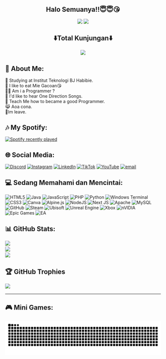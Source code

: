 <div align="center">
<h2> Halo Semuanya!!😇😇😘
</div>

<div align="center">
<img src="https://i.pinimg.com/originals/6a/23/30/6a2330e2ed77ec9df2075b222e5aa87f.gif" width="700" />
<img src="https://media.giphy.com/media/Ju7l5y9osyymQ/giphy.gif" width="700" />
</div>

<div align="center">
  <h2>⬇️Total Kunjungan⬇️</h2>
  <img src="https://profile-counter.glitch.me/rthoriq/count.svg?"  />
</div>

###

## 💫 About Me:

🏢 Studying at Institut Teknologi BJ Habibie.<br>🍜 I like to eat Mie Gacoan😘<br>👨‍💻 Am i a Programmer ?<br>🎤 I'd like to hear One Direction Songs.<br>💬 Teach Me how to became a good Programmer.<br>😹 Aoa cona.<br>🚪Im leave.<br>

## 🎶 My Spotify:

<div align="left">
  <a href="https://open.spotify.com/user/fwt6rj18zxgugukdrgyg025hx">
    <img src="https://spotify-recently-played-readme.vercel.app/api?user=fwt6rj18zxgugukdrgyg025hx&count=10&unique=false" alt="Spotify recently played"  />
  </a>
</div>

###

###

###

## 🌐 Social Media:
[![Discord](https://img.shields.io/badge/Discord-%237289DA.svg?logo=discord&logoColor=white)](https://discord.gg/aRjMTVM5) [![Instagram](https://img.shields.io/badge/Instagram-%23E4405F.svg?logo=Instagram&logoColor=white)](https://instagram.com/rthoriq_) [![LinkedIn](https://img.shields.io/badge/LinkedIn-%230077B5.svg?logo=linkedin&logoColor=white)](https://www.linkedin.com/in/raihan-thoriq-723231333/) [![TikTok](https://img.shields.io/badge/TikTok-%23000000.svg?logo=TikTok&logoColor=white)](https://tiktok.com/@rthoriq_) [![YouTube](https://img.shields.io/badge/YouTube-%23FF0000.svg?logo=YouTube&logoColor=white)](https://youtube.com/@moordgg) [![email](https://img.shields.io/badge/Email-D14836?logo=gmail&logoColor=white)](mailto:raihanalif145@gmail.com) 

## 💻 Sedang Memahami dan Mencintai:
![HTML5](https://img.shields.io/badge/html5-%23E34F26.svg?style=for-the-badge&logo=html5&logoColor=white) ![Java](https://img.shields.io/badge/java-%23ED8B00.svg?style=for-the-badge&logo=openjdk&logoColor=white) ![JavaScript](https://img.shields.io/badge/javascript-%23323330.svg?style=for-the-badge&logo=javascript&logoColor=%23F7DF1E) ![PHP](https://img.shields.io/badge/php-%23777BB4.svg?style=for-the-badge&logo=php&logoColor=white) ![Python](https://img.shields.io/badge/python-3670A0?style=for-the-badge&logo=python&logoColor=ffdd54) ![Windows Terminal](https://img.shields.io/badge/Windows%20Terminal-%234D4D4D.svg?style=for-the-badge&logo=windows-terminal&logoColor=white) ![CSS3](https://img.shields.io/badge/css3-%231572B6.svg?style=for-the-badge&logo=css3&logoColor=white) ![Canva](https://img.shields.io/badge/Canva-%2300C4CC.svg?style=for-the-badge&logo=Canva&logoColor=white) ![Alpine.js](https://img.shields.io/badge/alpinejs-white.svg?style=for-the-badge&logo=alpinedotjs&logoColor=%238BC0D0) ![NodeJS](https://img.shields.io/badge/node.js-6DA55F?style=for-the-badge&logo=node.js&logoColor=white) ![Next JS](https://img.shields.io/badge/Next-black?style=for-the-badge&logo=next.js&logoColor=white) ![Apache](https://img.shields.io/badge/apache-%23D42029.svg?style=for-the-badge&logo=apache&logoColor=white) ![MySQL](https://img.shields.io/badge/mysql-4479A1.svg?style=for-the-badge&logo=mysql&logoColor=white) ![GitHub](https://img.shields.io/badge/github-%23121011.svg?style=for-the-badge&logo=github&logoColor=white) ![Steam](https://img.shields.io/badge/steam-%23000000.svg?style=for-the-badge&logo=steam&logoColor=white) ![Ubisoft](https://img.shields.io/badge/Ubisoft-%23F5F5F5.svg?style=for-the-badge&logo=Ubisoft&logoColor=black) ![Unreal Engine](https://img.shields.io/badge/unrealengine-%23313131.svg?style=for-the-badge&logo=unrealengine&logoColor=white) ![Xbox](https://img.shields.io/badge/xbox-%23107C10.svg?style=for-the-badge&logo=xbox&logoColor=white) ![nVIDIA](https://img.shields.io/badge/nVIDIA-%2376B900.svg?style=for-the-badge&logo=nVIDIA&logoColor=white) ![Epic Games](https://img.shields.io/badge/epicgames-%23313131.svg?style=for-the-badge&logo=epicgames&logoColor=white) ![EA](https://img.shields.io/badge/ea-%23000000.svg?style=for-the-badge&logo=ea&logoColor=white)

## 📊 GitHub Stats:
![](https://github-readme-stats.vercel.app/api?username=rthoriq&theme=radical&hide_border=false&include_all_commits=false&count_private=false)<br/>
![](https://nirzak-streak-stats.vercel.app/?user=rthoriq&theme=radical&hide_border=false)<br/>
![](https://github-readme-stats.vercel.app/api/top-langs/?username=rthoriq&theme=radical&hide_border=false&include_all_commits=false&count_private=false&layout=compact)

## 🏆 GitHub Trophies
![](https://github-profile-trophy.vercel.app/?username=rthoriq&theme=radical&no-frame=false&no-bg=true&margin-w=4)

---
## 🎮 Mini Games:

###
<img src="https://raw.githubusercontent.com/rthoriq/rthoriq/output/snake.svg" alt="Snake animation" />

###